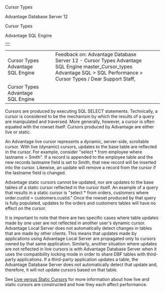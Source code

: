 Cursor Types




Advantage Database Server 12  

Cursor Types

Advantage SQL Engine

|  |
| --- |
|  |

|  |  |  |  |  |
| --- | --- | --- | --- | --- |
| Cursor Types  Advantage SQL Engine |  |  | Feedback on: Advantage Database Server 12 - Cursor Types Advantage SQL Engine master\_Cursor\_types Advantage SQL > SQL Performance > Cursor Types / Dear Support Staff, |  |
| Cursor Types  Advantage SQL Engine |  |  |  |  |

Cursors are produced by executing SQL SELECT statements. Technically, a cursor is considered to be the mechanism by which the results of a query are manipulated and traversed. More generally, however, a cursor is often equated with the rowset itself. Cursors produced by Advantage are either live or static.

An Advantage live cursor represents a dynamic, server-side, scrollable cursor. With live (dynamic) cursors, updates to the base table are reflected in the cursor. For example, consider "select \* from employee where lastname = Smith". If a record is appended to the employee table and the new records lastname field is set to Smith, that new record will be inserted into the cursor. Likewise, an update will remove a record from the cursor if the lastname field is changed.

Advantage static cursors cannot be updated, nor are updates to the base tables of a static cursor reflected in the cursor itself. An example of a query that results in a static cursor is "select \* from orders, customers where order.custid = customers.custid." Once the rowset produced by that query is fully populated, updates to the orders and customers tables will have no effect on the cursor.

It is important to note that there are two specific cases where table updates made by one user are not reflected in another user's dynamic cursor. Advantage Local Server does not automatically detect changes in tables that are made by other clients. This means that updates made by applications using Advantage Local Server are propagated only to cursors owned by that same application. Similarly, another situation where updates are not reflected in live cursors is with Advantage Database Server when it uses the compatibility locking mode in order to share DBF tables with third-party applications. If a third-party application updates a table, the Advantage Database Server does not automatically detect that update and, therefore, it will not update cursors based on that table.

See [Live versus Static Cursors](master_live_versus_static_cursors.htm) for more information about how live and static cursors are constructed and how they each affect performance.